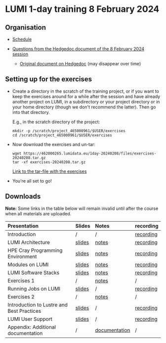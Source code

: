# LUMI 1-day training 8 February 2024

## Organisation

-   [Schedule](schedule.md)

-   [Questions from the Hedgedoc document of the 8 February 2024 session](notes_20240208.md)

    -   [Original document on Hedgedoc](https://md.sigma2.no/lumi-intro-course-08feb24?both) (may disappear over time)


## Setting up for the exercises

-   Create a directory in the scratch of the training project, or if you want to
    keep the exercises around for a while after the session and have already
    another project on LUMI, in a subdirectory or your project directory 
    or in your home directory (though we don't recommend the latter).
    Then go into that directory.

    E.g., in the scratch directory of the project:

    ```
    mkdir -p /scratch/project_465000961/$USER/exercises
    cd /scratch/project_465000961/$USER/exercises
    ```

-   Now download the exercises and un-tar:

    ```
    wget https://462000265.lumidata.eu/1day-20240208/files/exercises-20240208.tar.gz
    tar -xf exercises-20240208.tar.gz
    ```

    [Link to the tar-file with the exercises](https://462000265.lumidata.eu/1day-20240208/files/exercises-20240208.tar.gz)

-   You're all set to go!


## Downloads

**Note:** Some links in the table below will remain invalid until after the course when all
materials are uploaded.

| Presentation | Slides | Notes | recording |
|:-------------|:-------|:------|:----------|
| Introduction | / | / | [recording](video_00_Introduction.md) |
| LUMI Architecture | [slides](https://462000265.lumidata.eu/1day-20240208/files/LUMI-1day-20240208-01-architecture.pdf) | [notes](01_Architecture.md) | [recording](video_01_LUMI_Architecture.md) |
| HPE Cray Programming Environment | [slides](https://462000265.lumidata.eu/1day-20240208/files/LUMI-1day-20240208-02-CPE.pdf) | [notes](02_CPE.md) | [recording](video_02_HPE_Cray_Programming_Environment.md) |
| Modules on LUMI | [slides](https://462000265.lumidata.eu/1day-20240208/files/LUMI-1day-20240208-03-modules.pdf) | [notes](03_Modules.md) | [recording](video_03_Modules_on_LUMI.md) |
| LUMI Software Stacks | [slides](https://462000265.lumidata.eu/1day-20240208/files/LUMI-1day-20240208-04-software.pdf) | [notes](04_Software_stacks.md) | [recording](video_04_LUMI_Software_Stacks.md) |
| Exercises 1 | / | [notes](05_Exercises_1.md) | / |
| Running Jobs on LUMI | [slides](https://462000265.lumidata.eu/1day-20240208/files/LUMI-1day-20240208-06-running_jobs.pdf) | / | [recording](video_06_Running_Jobs_on_LUMI.md) |
| Exercises 2 | / | [notes](07_Exercises_2.md) | / |
| Introduction to Lustre and Best Practices | [slides](https://462000265.lumidata.eu/1day-20240208/files/LUMI-1day-20240208-08-lustre-intro.pdf) | / | [recording](video_08_Introduction_to_Lustre_and_Best_Practices.md) |
| LUMI User Support | [slides](https://462000265.lumidata.eu/1day-20240208/files/LUMI-1day-20240208-09-lumi-support.pdf) | / | [recording](video_09_LUMI_User_Support.md) |
| Appendix: Additional documentation | / | [documentation](A01_Documentation.md) | / |

